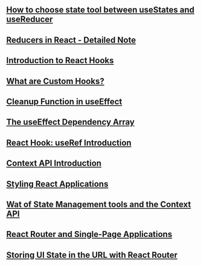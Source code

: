 ## [How to choose state tool between useStates and useReducer](react-quiz/notes/decideuseReducer.md)

## [Reducers in React - Detailed Note](react-quiz/notes/useReducer.md)

## [Introduction to React Hooks](usepopcorn/note/reactHooksAndRules.md)

## [What are Custom Hooks?](usepopcorn/note/useCustomhooks.md)

## [Cleanup Function in useEffect](usepopcorn/note/useEffectCleanupFun.md)

## [The useEffect Dependency Array](usepopcorn/note/useEffectDependencyArray.md)

## [React Hook: useRef Introduction](usepopcorn/note/useRefIntroduce.md)

## [Context API Introduction](worldwise/notes/contextApiFundemental.md)

## [Styling React Applications](worldwise/notes/cssinReact.md)

## [Wat of State Management tools and the Context API](worldwise/notes/pickStateTools.md)

## [React Router and Single-Page Applications](worldwise/notes/ReactRouterandSingle-PageApplications.md)

## [Storing UI State in the URL with React Router](worldwise/notes/URLState.md)
